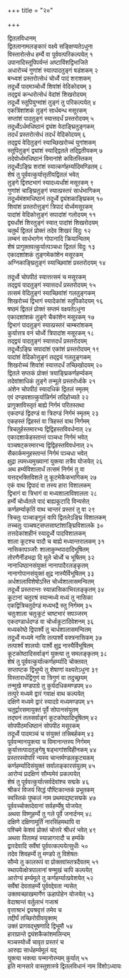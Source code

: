 +++
title = "२०"

+++
   
द्वितलविधानम्  
द्वितलानामलङ्कारं वक्ष्ये सङ्क्षिप्यतेऽधुना   
विस्तारोत्सेध हर्म्ये वा पूर्ववत्परिकल्पयेत् १  
उपानादिस्तूपिपर्यन्तं अष्टाविंशद्विभाजिते   
अधारोच्चं गुणांशं स्यात्पादतुङ्गं षडंशकम् २  
बन्ध्वशं प्रस्तरोत्सेधं चोर्ध्वे पादं शराशकम्   
तदूर्ध्वे पादमञ्चोर्ध्वे शिवांशं वेदिकोदयम् ३  
तद्द्वयं कन्धरोत्सेधं वेदांशं शिखरोदयम्   
तदूर्ध्वे स्तूपियुग्मांशं तुङ्गं तु परिकल्पयेत् ४  
एकत्रिंशांशकं तुङ्गं सार्धबन्ध मसूरकम्   
सप्तांशं पादतुङ्गं स्यात्तदर्धं प्रस्तरोदयम् ५  
तदूर्ध्वेऽर्धमधिष्ठानं द्व्यंश वेदाङ्घ्रितुङ्गकम्   
तदर्धं प्रस्तरोत्सेधं तदर्धं वेदिकोदयम् ६  
तद्द्वयं वेदितुङ्गं स्याच्छिखरोच्चं युगांशकम्   
स्तूपितुङ्गं द्व्यांशं स्याद्द्वितले तद्द्वितीयकम् ७  
तदेवोर्ध्वमधिष्ठानं विमानांशे कवितस्तिकम्   
तदूर्ध्वेऽङ्घ्रि शरांशं स्यात्कर्णहर्म्यादिमण्डितम् ८  
शेषं तु पूर्ववत्कुर्यात्तृतीयद्वितलं भवेत्   
तुङ्गे द्विरष्टभागं स्यादध्यर्धांशं मसूरकम् ९  
गुणांशं चाङ्घ्रितुङ्गं स्यात्प्रस्तरं सार्धभागिकम्   
तदूर्ध्वमंशमधिष्ठानं तदूर्ध्वे द्व्यंशकाङ्घ्रिकम् १०  
शिवांशं प्रस्तरोत्तुङ्गं त्रिपादं वोर्ध्वमसूरकम्   
पादांशं वेदिकोत्तुङ्गं सपादांशं गलोदयम् ११  
द्व्यर्धांशं शिरतुङ्गं स्यात् पादांशं शिखरोदयम्   
चतुर्थं द्वितलं प्रोक्तं तदेव शिखरं विदुः १२  
लम्बनं सार्धभागेन गोपानादि क्रियान्वितम्   
शेषं प्रागुक्तवत्कुर्यात्पञ्चधा द्वितलं विदुः १३  
एकादशांशकं तुङ्गमेकांशेन मसूरकम्   
अग्निकाङ्घ्रितुङ्गं स्याच्छिवांशं प्रस्तरोदयम् १४     

तदूर्ध्वे चोपपीठं स्यात्तत्समं च मसूरकम्   
तद्द्वयं पादतुङ्गं स्यात्तदर्धं प्रस्तरोदयम् १५  
तत्समं वेदितुङ्गं स्याच्छिवांशं गलतुङ्गकम्   
शिखरोच्चं द्विभागं स्यादेकांशं स्तूपिकोदयम् १६  
षष्ठमं द्वितलं प्रोक्तं सप्तमं वक्ष्यतेऽधुना   
एकादशांशकं तुङ्गे चैकांशेन मसूरकम् १७  
द्विभागं पादतुङ्गं स्यात्प्रस्तरं चाम्बरांशकम्   
कुर्यात्तत्र वनं चोर्ध्वे त्रिपादांश मसूरकम् १८  
तद्द्वयं पादतुङ्गं स्यात्तदर्धं प्रस्तरोदयम्   
तदूर्ध्वेऽङ्घ्रि सपादांशं एकांशं प्रस्तरोदयम् १९  
पादांशं वेदिकोत्तुङ्गं तद्द्वयं गलतुङ्गकम्   
शिखरोच्चं शिवांशं स्यात्तदर्धं तच्छिखोदयम् २०  
द्वितले सप्तकं प्रोक्तं त्रयाङ्घ्रिकर्णहर्म्यकम्   
तदेवांशाधिकं तुङ्गे तन्मूले प्रस्तरोर्ध्वके २१  
अंशेन चोपपीठं स्यादधिकं द्वितलं स्मृतम्   
एवं दण्डवशात्कुर्यान्निर्गमं तदिहोच्यते २२  
प्रागुक्तविस्तृतं बाह्ये निर्गमं परितस्तथा   
एकदण्डं द्विदण्डं वा त्रिदण्डं निर्गमं स्मृतम् २३  
एकहस्तं द्विहस्तं वा त्रिहस्तं वाथ निर्गमम्   
त्रिचतुर्हस्तमारभ्य द्विद्विहस्तविवर्धनात् २४  
एकादशार्कहस्तान्तं पञ्चधा निर्गमं भवेत्   
पञ्चषट्करमारभ्य द्विद्विहस्तविवर्धनात् २५  
सैकार्कमनुहस्तान्तं निर्गमं पञ्चधा भवेत्   
क्षुद्रा ल्पमध्यमुख्यानां युक्त्या तत्रैव योजयेत् २६  
अथ हर्म्यविशालार्धं तत्समं निर्गमं तु वा   
यत्तद्भक्तिविशले तु कूटमेकैकभागिकम् २७  
एकं वाथ द्विपादं वा तस्य हारा विशालकम्   
द्विभागं वा त्रिभागं वा मध्यशालाविशालता २८  
हर्म्ये चोर्ध्वतले पादं बाह्यकूटादि विन्यसेत्   
कर्णहर्म्याकृतिं वाथ चान्तरं प्रस्तरं तु वा २९  
त्रिचतुः पञ्चाङ्गुलं वापि द्वितलेऽङ्घ्रि विशालकम्   
तच्चतुः पञ्चषट्सप्तसाष्टांशाङ्घ्रिविशालके ३०  
तत्तदेकांशहीनं स्यादूर्ध्वे पादविशालकम्   
शाला कूटश्च पादौ च बाह्ये मध्यान्तरालकम् ३१  
नासिकापञ्जरैः शालाकुम्भपादादिभूषितम्   
तोरणैर्नीडभद्रा दि मूले चोर्ध्वे च भूषितम् ३२  
नानाधिष्ठानसंयुक्तं नानापादैरलङ्कृतम्   
नानागोपानसंयुक्तं क्षुद्र नास्यैर्विभूषितम् ३३  
अर्धशालाविशेषोऽस्ति चोर्ध्वशालासमन्वितम्   
तदूर्ध्वे प्रस्तरान्तः स्यान्नासिकाभिरलङ्कृतम् ३४  
कूटानां चतुरश्रं स्यान्मध्ये मध्यं तु नासिका   
एकद्वित्रिचतुर्दण्डं मध्यभद्रै स्तु निर्गमम् ३५  
चतुःशाला चतुःकूटं चाष्टभारं सपञ्जरम्   
एकदण्डार्धदण्डं वा चोर्ध्वकूटादिवेशनम् ३६  
मध्यकोष्ठे द्विपार्श्वे तु चार्धशालासमन्वितम्   
तदूर्ध्वे मध्यमे नासि तत्पार्श्वे वक्त्रनासिकम् ३७  
तत्पार्श्वं शालयोः पार्श्वे क्षुद्र नास्यैर्विभूषितम्   
कूटकोष्ठादिसर्वाङ्गं युक्त्या तु समलङ्कृतम् ३८  
शेषं तु पूर्ववत्कुर्यात्कर्णहर्म्यादि चोक्तवत्   
सप्ताष्टक द्विभूम्ये तु शेषाणां वक्ष्यतेऽधुना ३९  
विस्तारार्धद्विगुणं वा त्रिगुणं वा तदुच्छ्रयम्   
तन्मुखे मण्डपाग्रे तु कुर्यदधिकमण्डपम् ४०  
तत्पुरे मध्यमे द्वारं गवाक्षं वाथ कल्पयेत्   
दक्षिणे मध्यमे द्वारं स्यादग्रे मध्यमण्डपम् ४१  
चतुर्द्वारसमायुक्तं पूर्वे सोपानसंयुतम्   
तद्घनं तलसर्वाङ्गं कूटकोष्ठादिभूषितम् ४२  
सोपपीठमधिष्ठानं सोपपीठ मसूरकम्   
तदूर्ध्वे पादमञ्चं च संयुक्तं तत्त्रिबर्हकम् ४३  
पूर्ववन्मानयुक्त्या च विमानान्तस्य निर्गमम्   
कुर्यात्तत्पादतुङ्गेषु षड्भागांशविहीनकम् ४४  
प्रस्तरस्योपरि न्यस्य चान्तर्मण्डलकुट्यकम्   
कर्णहर्म्यादिसंयुक्तं सर्वालङ्कारसंयुतम् ४५  
आरोप्यं प्रदक्षिणं सौम्यमेवं प्रकल्पयेत्   
शेषं तु पूर्ववत्कुर्यात्सर्वदेवांश्च सद्मके ४६  
श्रीकरं विजयं सिद्धं पौष्टिकान्तकं प्रभूतकम्   
स्वस्तिकं पुष्कलं नाम प्रथमाद्यष्टसद्मके ४७  
पूर्ववच्चोक्तदेवानां सर्वहर्म्येषु योजयेत्   
अथवा विष्णुहर्म्ये तु गले पूर्वे जनार्दनम् ४८  
दक्षिणे दक्षिणामूर्तिं नारसिंहमथापि वा   
पश्चिमे केशवं प्रोक्तं चोत्तरे श्रीधरं भवेत् ४९  
अथवा पितामहं स्यान्नागरादौ च हर्म्यके   
द्वारदेवादि सर्वेषां पूर्ववत्कल्पयेत्सुधीः ५०  
तदेव शिवहर्म्ये तु मण्डपे तु विशेषतः   
सौम्ये तु कालरूपं वा प्रोक्तवांस्तत्रदैवतम् ५१  
स्थापयेत्क्षेत्रपालानां षण्मुखं चापि कल्पयेत्   
आरोग्यं हर्म्यमूले तु कर्णहर्म्यात्प्रवेशयेत् ५२  
सर्वेषां देवताहर्म्ये पूर्ववद्देवता न्यसेत्   
उक्तवच्छाखमार्गेण ऊहापोहेन योजयेत् ५३  
वेदाश्रान्तं वर्तुलाभं गजाश्रं   
वृत्ताश्राभं द्व्यश्रवृत्तं तमेव च   
तद्दीर्घं तच्छिरोग्रीवयुक्तम्   
उक्तं प्रागवद्भूषणादि द्विभूमौ ५४  
हाराप्रान्ते द्व्यंशकैकांशमलिन्दम्   
मञ्चस्योर्ध्वे चावृत प्रस्तरं च   
आरुह्य सार्धहर्म्यमूलं यद्   
युक्त्या भक्त्या यन्मानोरम्यम् कुर्यात् ५५  
इति मानसारे वास्तुशास्त्रे द्वितलविधानं नाम विंशोऽध्यायः
